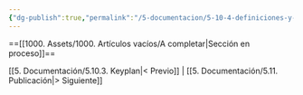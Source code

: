 ```yaml
---
{"dg-publish":true,"permalink":"/5-documentacion/5-10-4-definiciones-y-titulos-de-dibujo/","created":"2024-12-27T14:44:23.655-03:00","updated":"2025-01-29T19:43:55.185-03:00"}
---
```


==[[1000. Assets/1000. Artículos vacíos/A completar\|Sección en proceso]]==

[[5. Documentación/5.10.3. Keyplan\|< Previo]] | [[5. Documentación/5.11. Publicación\|> Siguiente]]